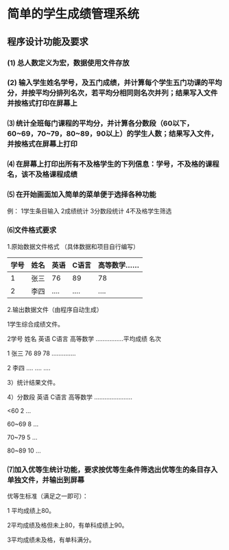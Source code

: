 # 简单的学生成绩管理系统

## 程序设计功能及要求

### (1) 总人数定义为宏，数据使用文件存放

### (2) 输入学生姓名学号，及五门成绩，并计算每个学生五门功课的平均分，并按平均分排列名次，若平均分相同则名次并列；结果写入文件并按格式打印在屏幕上

### ⑶ 统计全班每门课程的平均分，并计算各分数段（60以下，60~69，70~79，80~89，90以上）的学生人数；结果写入文件，并按格式在屏幕上打印

### ⑷ 在屏幕上打印出所有不及格学生的下列信息：学号，不及格的课程名，该不及格课程成绩

### ⑸ 在开始画面加入简单的菜单便于选择各种功能

例：
1学生条目输入
2成绩统计
3分数段统计
4不及格学生筛选

### ⑹文件格式要求

1.原始数据文件格式 （具体数据和项目自行编写）

学号| 姓名| 英语| C语言| 高等数学……|
|-|-|-|-|-|
|1|张三|  76 |  89|    78 |
|2|李四 |….| ….| ….|

2.输出数据文件（由程序自动生成）

1学生综合成绩文件。

2学号 姓名 英语 C语言 高等数学 …………….平均成绩 名次

1 张三 76    89     78  …………..

2 李四 …. …. ….

3）统计结果文件。

4）分数段 英语 C语言 高等数学 ………………….

<60    2 …

60~69  8 …

70~79  5 …

80~89  10 …

### ⑺加入优等生统计功能，要求按优等生条件筛选出优等生的条目存入单独文件，并输出到屏幕

优等生标准（满足之一即可）：

1 平均成绩上80。

2平均成绩及格但未上80，有单科成绩上90。

3平均成绩未及格，有单科满分。
